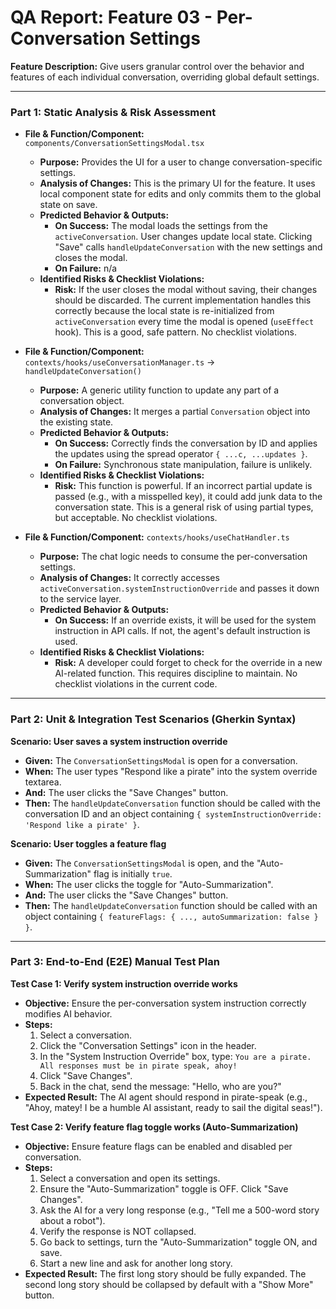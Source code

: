 
# QA Report: Feature 03 - Per-Conversation Settings

**Feature Description:** Give users granular control over the behavior and features of each individual conversation, overriding global default settings.

---

### **Part 1: Static Analysis & Risk Assessment**

*   **File & Function/Component:** `components/ConversationSettingsModal.tsx`
    *   **Purpose:** Provides the UI for a user to change conversation-specific settings.
    *   **Analysis of Changes:** This is the primary UI for the feature. It uses local component state for edits and only commits them to the global state on save.
    *   **Predicted Behavior & Outputs:**
        *   **On Success:** The modal loads the settings from the `activeConversation`. User changes update local state. Clicking "Save" calls `handleUpdateConversation` with the new settings and closes the modal.
        *   **On Failure:** n/a
    *   **Identified Risks & Checklist Violations:**
        *   **Risk:** If the user closes the modal without saving, their changes should be discarded. The current implementation handles this correctly because the local state is re-initialized from `activeConversation` every time the modal is opened (`useEffect` hook). This is a good, safe pattern. No checklist violations.

*   **File & Function/Component:** `contexts/hooks/useConversationManager.ts` -> `handleUpdateConversation()`
    *   **Purpose:** A generic utility function to update any part of a conversation object.
    *   **Analysis of Changes:** It merges a partial `Conversation` object into the existing state.
    *   **Predicted Behavior & Outputs:**
        *   **On Success:** Correctly finds the conversation by ID and applies the updates using the spread operator `{ ...c, ...updates }`.
        *   **On Failure:** Synchronous state manipulation, failure is unlikely.
    *   **Identified Risks & Checklist Violations:**
        *   **Risk:** This function is powerful. If an incorrect partial update is passed (e.g., with a misspelled key), it could add junk data to the conversation state. This is a general risk of using partial types, but acceptable. No checklist violations.

*   **File & Function/Component:** `contexts/hooks/useChatHandler.ts`
    *   **Purpose:** The chat logic needs to consume the per-conversation settings.
    *   **Analysis of Changes:** It correctly accesses `activeConversation.systemInstructionOverride` and passes it down to the service layer.
    *   **Predicted Behavior & Outputs:**
        *   **On Success:** If an override exists, it will be used for the system instruction in API calls. If not, the agent's default instruction is used.
    *   **Identified Risks & Checklist Violations:**
        *   **Risk:** A developer could forget to check for the override in a new AI-related function. This requires discipline to maintain. No checklist violations in the current code.

---

### **Part 2: Unit & Integration Test Scenarios (Gherkin Syntax)**

**Scenario: User saves a system instruction override**
*   **Given:** The `ConversationSettingsModal` is open for a conversation.
*   **When:** The user types "Respond like a pirate" into the system override textarea.
*   **And:** The user clicks the "Save Changes" button.
*   **Then:** The `handleUpdateConversation` function should be called with the conversation ID and an object containing `{ systemInstructionOverride: 'Respond like a pirate' }`.

**Scenario: User toggles a feature flag**
*   **Given:** The `ConversationSettingsModal` is open, and the "Auto-Summarization" flag is initially `true`.
*   **When:** The user clicks the toggle for "Auto-Summarization".
*   **And:** The user clicks the "Save Changes" button.
*   **Then:** The `handleUpdateConversation` function should be called with an object containing `{ featureFlags: { ..., autoSummarization: false } }`.

---

### **Part 3: End-to-End (E2E) Manual Test Plan**

**Test Case 1: Verify system instruction override works**
*   **Objective:** Ensure the per-conversation system instruction correctly modifies AI behavior.
*   **Steps:**
    1.  Select a conversation.
    2.  Click the "Conversation Settings" icon in the header.
    3.  In the "System Instruction Override" box, type: `You are a pirate. All responses must be in pirate speak, ahoy!`
    4.  Click "Save Changes".
    5.  Back in the chat, send the message: "Hello, who are you?"
*   **Expected Result:** The AI agent should respond in pirate-speak (e.g., "Ahoy, matey! I be a humble AI assistant, ready to sail the digital seas!").

**Test Case 2: Verify feature flag toggle works (Auto-Summarization)**
*   **Objective:** Ensure feature flags can be enabled and disabled per conversation.
*   **Steps:**
    1.  Select a conversation and open its settings.
    2.  Ensure the "Auto-Summarization" toggle is OFF. Click "Save Changes".
    3.  Ask the AI for a very long response (e.g., "Tell me a 500-word story about a robot").
    4.  Verify the response is NOT collapsed.
    5.  Go back to settings, turn the "Auto-Summarization" toggle ON, and save.
    6.  Start a new line and ask for another long story.
*   **Expected Result:** The first long story should be fully expanded. The second long story should be collapsed by default with a "Show More" button.
